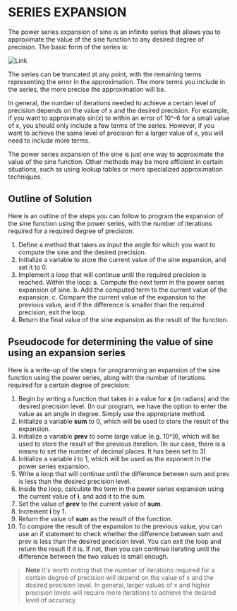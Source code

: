 # SERIES EXPANSION #
The power series expansion of sine is an infinite series that allows you to approximate the value of the sine function to any desired degree of precision. The basic form of the series is:

![Link](https://github.com/jspackiaraj/AY202223-WINT-CPP-CODE/blob/main/WEEK03-CODE/Assets/Images/01_SeriesExpansion/PowerSeriesExpansionOfSine.png)

The series can be truncated at any point, with the remaining terms representing the error in the approximation. The more terms you include in the series, the more precise the approximation will be.

In general, the number of iterations needed to achieve a certain level of precision depends on the value of x and the desired precision. For example, if you want to approximate sin(x) to within an error of 10^-6 for a small value of x, you should only include a few terms of the series. However, if you want to achieve the same level of precision for a larger value of x, you will need to include more terms.

The power series expansion of the sine is just one way to approximate the value of the sine function. Other methods may be more efficient in certain situations, such as using lookup tables or more specialized approximation techniques.

## Outline of Solution ##
Here is an outline of the steps you can follow to program the expansion of the sine function using the power series, with the number of iterations required for a required degree of precision:

1. Define a method that takes as input the angle for which you want to compute the sine and the desired precision.
2. Initialize a variable to store the current value of the sine expansion, and set it to 0.
3. Implement a loop that will continue until the required precision is reached. Within the loop: 
    a. Compute the next term in the power series expansion of sine. 
    b. Add the computed term to the current value of the expansion. 
    c. Compare the current value of the expansion to the previous value, and if the difference is smaller than the required precision, exit the loop.
4. Return the final value of the sine expansion as the result of the function.

## Pseudocode for determining the value of sine using an expansion series ##
Here is a write-up of the steps for programming an expansion of the sine function using the power series, along with the number of iterations required for a certain degree of precision:
1. Begin by writing a function that takes in a value for __x__ (in radians) and the desired precision level. (In our program, we have the option to enter the value as an angle in degree. Simply use the appropriate method.
2. Initialize a variable __sum__ to 0, which will be used to store the result of the expansion.
3. Initialize a variable __prev__ to some large value (e.g. 10^9), which will be used to store the result of the previous iteration. (In our case, there is a means to set the number of decimal places. It has been set to 3)
4. Initialize a variable __i__ to 1, which will be used as the exponent in the power series expansion.
5. Write a loop that will continue until the difference between sum and prev is less than the desired precision level.
6. Inside the loop, calculate the term in the power series expansion using the current value of __i__, and add it to the sum.
7. Set the value of __prev__ to the current value of __sum__.
8. Increment __i__ by 1.
9. Return the value of __sum__ as the result of the function.
10. To compare the result of the expansion to the previous value, you can use an if statement to check whether the difference between sum and prev is less than the desired precision level. You can exit the loop and return the result if it is. If not, then you can continue iterating until the difference between the two values is small enough.

> **Note**
> It's worth noting that the number of iterations required for a certain degree of precision will depend on the value of x and the desired precision level. In general, larger values of x and higher precision levels will require more iterations to achieve the desired level of accuracy.
